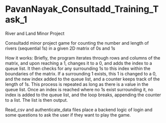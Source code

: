 # PavanNayak_Consultadd_Training_Task_1
River and Land Minor Project


Consultadd minor project game for counting the number and length of rivers (sequential 1s) in a given 2D matrix of 0s and 1s

How it works: Briefly, the program iterates through rows and columns of the matrix, and upon reaching a 1, changes it to a 0, and adds the index to a queue list. It then checks for any surrounding 1s to this index within the boundaries of the matrix. If a surrounding 1 exists, this 1 is changed to a 0, and the new index added to the queue list, and a counter keeps track of the length of 1s. This process is repeated as long as there is a value in the queue list. Once an index is reached where no 1s exist surrounding it, no index is added to the queue list, and the loop breaks, appending the counter to a list. The list is then output.

Read_csv and authenticate_data files place a backend logic of login and some questions to ask the user if they want to play the game.

